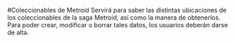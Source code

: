 #Coleccionables de Metroid
Servirá para saber las distintas ubicaciones de los coleccionables de la saga Metroid, así como la manera de obtenerlos.
Para poder crear, modificar o borrar tales datos, los usuarios deberán darse de alta.
